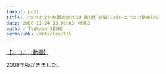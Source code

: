 ```yaml
---
layout: post
title: アメリカ全州制覇の旅2008 第1話 前編(1/8)‐ニコニコ動画(秋)
date: 2008-11-24 13:08:03 +0900
author: Tsukasa OISHI
permalink: /articles/635
---
```



<script type="text/javascript" src="http://ext.nicovideo.jp/thumb_watch/sm5107696?w=490&amp;h=307"></script>  

<noscript><a href="http://www.nicovideo.jp/watch/sm5107696">【ニコニコ動画】</a></noscript>  

2008年版がきました。  
